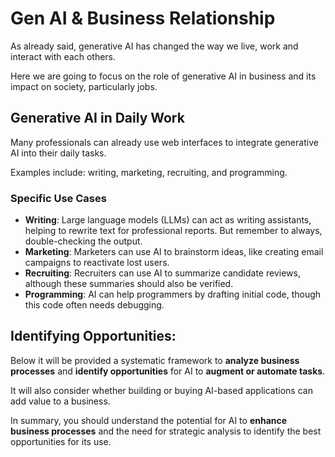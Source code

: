 # Gen AI & Business Relationship

As already said, generative AI has changed the way we live, work and interact with each others.

Here we are going to focus on the role of generative AI in business and its impact on society, particularly jobs.

## Generative AI in Daily Work

Many professionals can already use web interfaces to integrate generative AI into their daily tasks.

Examples include: writing, marketing, recruiting, and programming.

### Specific Use Cases

- **Writing**: Large language models (LLMs) can act as writing assistants, helping to rewrite text for professional reports. But remember to always, double-checking the output.
- **Marketing**: Marketers can use AI to brainstorm ideas, like creating email campaigns to reactivate lost users.
- **Recruiting**: Recruiters can use AI to summarize candidate reviews, although these summaries should also be verified.
- **Programming**: AI can help programmers by drafting initial code, though this code often needs debugging.

## Identifying Opportunities:

Below it will be provided a systematic framework to **analyze business processes** and **identify opportunities** for AI to **augment or automate tasks**.

It will also consider whether building or buying AI-based applications can add value to a business.

In summary, you should understand the potential for AI to **enhance business processes** and the need for strategic analysis to identify the best opportunities for its use.